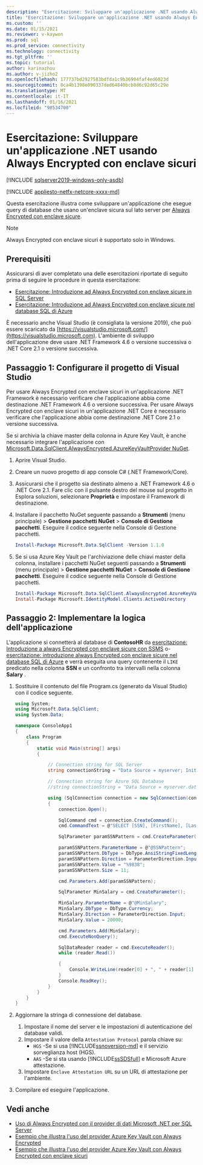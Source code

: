 ```yaml
---
description: "Esercitazione: Sviluppare un'applicazione .NET usando Always Encrypted con enclave sicuri"
title: "Esercitazione: Sviluppare un'applicazione .NET usando Always Encrypted con enclave sicuri | Microsoft Docs"
ms.custom: ''
ms.date: 01/15/2021
ms.reviewer: v-kaywon
ms.prod: sql
ms.prod_service: connectivity
ms.technology: connectivity
ms.tgt_pltfrm: ''
ms.topic: tutorial
author: karinazhou
ms.author: v-jizho2
ms.openlocfilehash: 177737bd2927583bdfda1c9b36904faf4ed6023d
ms.sourcegitcommit: 8ca4b1398e090337ded64840bcb8d6c92d65c29e
ms.translationtype: MT
ms.contentlocale: it-IT
ms.lasthandoff: 01/16/2021
ms.locfileid: "98534700"
---
```

# <a name="tutorial-develop-a-net-application-using-always-encrypted-with-secure-enclaves"></a>Esercitazione: Sviluppare un'applicazione .NET usando Always Encrypted con enclave sicuri

[!INCLUDE [sqlserver2019-windows-only-asdb](../../../includes/applies-to-version/sqlserver2019-windows-only-asdb.md)]

[!INCLUDE [appliesto-netfx-netcore-xxxx-md](../../../includes/appliesto-netfx-netcore-xxxx-md.md)]

Questa esercitazione illustra come sviluppare un'applicazione che esegue query di database che usano un'enclave sicura sul lato server per [Always Encrypted con enclave sicure](../../../relational-databases/security/encryption/always-encrypted-enclaves.md).

> [!NOTE]
> Always Encrypted con enclave sicuri è supportato solo in Windows.

## <a name="prerequisites"></a>Prerequisiti

Assicurarsi di aver completato una delle esercitazioni riportate di seguito prima di seguire le procedure in questa esercitazione:

- [Esercitazione: Introduzione ad Always Encrypted con enclave sicure in SQL Server](../../../relational-databases/security/tutorial-getting-started-with-always-encrypted-enclaves.md)
- [Esercitazione: Introduzione ad Always Encrypted con enclave sicure nel database SQL di Azure](/azure/azure-sql/database/always-encrypted-enclaves-getting-started)

È necessario anche Visual Studio (è consigliata la versione 2019), che può essere scaricato da [https://visualstudio.microsoft.com/](https://visualstudio.microsoft.com). L'ambiente di sviluppo dell'applicazione deve usare .NET Framework 4.6 o versione successiva o .NET Core 2.1 o versione successiva.

## <a name="step-1-set-up-your-visual-studio-project"></a>Passaggio 1: Configurare il progetto di Visual Studio

Per usare Always Encrypted con enclave sicuri in un'applicazione .NET Framework è necessario verificare che l'applicazione abbia come destinazione .NET Framework 4.6 o versione successiva. Per usare Always Encrypted con enclave sicuri in un'applicazione .NET Core è necessario verificare che l'applicazione abbia come destinazione .NET Core 2.1 o versione successiva.

Se si archivia la chiave master della colonna in Azure Key Vault, è anche necessario integrare l'applicazione con [Microsoft.Data.SqlClient.AlwaysEncrypted.AzureKeyVaultProvider NuGet](https://www.nuget.org/packages/Microsoft.Data.SqlClient.AlwaysEncrypted.AzureKeyVaultProvider).

1. Aprire Visual Studio.

2. Creare un nuovo progetto di app console C\# (.NET Framework/Core).

3. Assicurarsi che il progetto sia destinato almeno a .NET Framework 4.6 o .NET Core 2.1. Fare clic con il pulsante destro del mouse sul progetto in Esplora soluzioni, selezionare **Proprietà** e impostare il Framework di destinazione.

4. Installare il pacchetto NuGet seguente passando a **Strumenti** (menu principale) > **Gestione pacchetti NuGet** > **Console di Gestione pacchetti**. Eseguire il codice seguente nella Console di Gestione pacchetti.

   ```powershell
   Install-Package Microsoft.Data.SqlClient -Version 1.1.0
   ```

5. Se si usa Azure Key Vault pe l'archiviazione delle chiavi master della colonna, installare i pacchetti NuGet seguenti passando a **Strumenti** (menu principale) > **Gestione pacchetti NuGet** > **Console di Gestione pacchetti**. Eseguire il codice seguente nella Console di Gestione pacchetti.

   ```powershell
   Install-Package Microsoft.Data.SqlClient.AlwaysEncrypted.AzureKeyVaultProvider -Version 1.0.0
   Install-Package Microsoft.IdentityModel.Clients.ActiveDirectory
   ```

## <a name="step-2-implement-your-application-logic"></a>Passaggio 2: Implementare la logica dell'applicazione

L'applicazione si connetterà al database di **ContosoHR** da [esercitazione: Introduzione a always Encrypted con enclave sicure con SSMS](../../../relational-databases/security/tutorial-getting-started-with-always-encrypted-enclaves.md) o- [esercitazione: introduzione always Encrypted con enclave sicure nel database SQL di Azure](/azure/azure-sql/database/always-encrypted-enclaves-getting-started) e verrà eseguita una query contenente il `LIKE` predicato nella colonna **SSN** e un confronto tra intervalli nella colonna **Salary** .

1. Sostituire il contenuto del file Program.cs (generato da Visual Studio) con il codice seguente. 

    ```cs
    using System;
    using Microsoft.Data.SqlClient;
    using System.Data;

    namespace ConsoleApp1
    {
        class Program
        {
            static void Main(string[] args)
            {

                // Connection string for SQL Server
                string connectionString = "Data Source = myserver; Initial Catalog = ContosoHR; Column Encryption Setting = Enabled;Attestation Protocol = HGS; Enclave Attestation Url = http://hgs.bastion.local/Attestation; Integrated Security = true";

                // Connection string for Azure SQL Database
                //string connectionString = "Data Source = myserver.database.windows.net; Initial Catalog = ContosoHR; Column Encryption Setting = Enabled;Attestation Protocol = AAS; Enclave Attestation Url = https://myattestationprovider.uks.attest.azure.net/attest/SgxEnclave; User ID=user; Password=password";

                using (SqlConnection connection = new SqlConnection(connectionString))
                {
                    connection.Open();

                    SqlCommand cmd = connection.CreateCommand();
                    cmd.CommandText = @"SELECT [SSN], [FirstName], [LastName], [Salary] FROM [HR].[Employees] WHERE [SSN] LIKE @SSNPattern AND [Salary] > @MinSalary;";

                    SqlParameter paramSSNPattern = cmd.CreateParameter();

                    paramSSNPattern.ParameterName = @"@SSNPattern";
                    paramSSNPattern.DbType = DbType.AnsiStringFixedLength;
                    paramSSNPattern.Direction = ParameterDirection.Input;
                    paramSSNPattern.Value = "%9838";
                    paramSSNPattern.Size = 11;

                    cmd.Parameters.Add(paramSSNPattern);

                    SqlParameter MinSalary = cmd.CreateParameter();

                    MinSalary.ParameterName = @"@MinSalary";
                    MinSalary.DbType = DbType.Currency;
                    MinSalary.Direction = ParameterDirection.Input;
                    MinSalary.Value = 20000;

                    cmd.Parameters.Add(MinSalary);
                    cmd.ExecuteNonQuery();

                    SqlDataReader reader = cmd.ExecuteReader();
                    while (reader.Read())

                    {
                        Console.WriteLine(reader[0] + ", " + reader[1] + ", " + reader[2] + ", " + reader[3]);
                    }
                    Console.ReadKey();
                }
            }
        }
    }
    ```

2. Aggiornare la stringa di connessione del database.
    1. Impostare il nome del server e le impostazioni di autenticazione del database validi.
    2. Impostare il valore della `Attestation Protocol` parola chiave su:
       - `HGS` -Se si usa [!INCLUDE[ssnoversion-md](../../../includes/ssnoversion-md.md)] e il servizio sorveglianza host (HGS).
       - `AAS` -Se si sta usando [!INCLUDE[ssSDSfull](../../../includes/sssdsfull-md.md)] e Microsoft Azure attestazione.
    3. Impostare `Enclave Attestation URL` su un URL di attestazione per l'ambiente.

3. Compilare ed eseguire l'applicazione.

## <a name="see-also"></a>Vedi anche

- [Uso di Always Encrypted con il provider di dati Microsoft .NET per SQL Server](sqlclient-support-always-encrypted.md)
- [Esempio che illustra l'uso del provider Azure Key Vault con Always Encrypted](azure-key-vault-example.md)
- [Esempio che illustra l'uso del provider Azure Key Vault con Always Encrypted con enclave sicuri](azure-key-vault-enclave-example.md)
